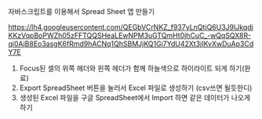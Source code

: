 자바스크립트를 이용해서 Spread Sheet 앱 만들기

https://lh4.googleusercontent.com/QEGbVCrNKZ_f937yLnQtjQ6U3J9IJkqdiKKzVqpBoPWZh05zFFTQQSHeaLEwNPM3uGTQmHt0jhCuC_-wQqSQX8R-qi0AjB8Eo3asgK6fRmd9hACNq1QhSBMJjKQ1Gi7YdU42Xt3jIKvXwDuAp3CdY7E

1. Focus된 셀의 위쪽 헤더와 왼쪽 헤더가 함께 하늘색으로 하이라이트 되게 하기(완료)
2. Export SpreadSheet 버튼을 눌러서 Excel 파일로 생성하기 (csv쓰면 될듯한디)
3. 생성된 Excel 파일을 구글 SpreadSheet에서 Import 하면 같은 데이터가 나오게 하기
